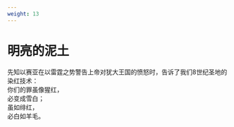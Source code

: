 ```yaml
---
weight: 13
---
```

# 明亮的泥土
先知以赛亚在以雷霆之势警告上帝对犹大王国的愤怒时，告诉了我们8世纪圣地的染红技术：  
你们的罪虽像猩红，  
必变成雪白；  
虽如绯红，  
必白如羊毛。